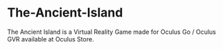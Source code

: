 # The-Ancient-Island
The Ancient Island is a Virtual Reality Game made for Oculus Go / Oculus GVR available at Oculus Store.
